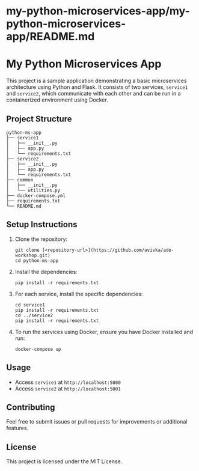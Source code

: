 # my-python-microservices-app/my-python-microservices-app/README.md

# My Python Microservices App

This project is a sample application demonstrating a basic microservices architecture using Python and Flask. It consists of two services, `service1` and `service2`, which communicate with each other and can be run in a containerized environment using Docker.

## Project Structure

```
python-ms-app
├── service1
│   ├── __init__.py
│   ├── app.py
│   └── requirements.txt
├── service2
│   ├── __init__.py
│   ├── app.py
│   └── requirements.txt
├── common
│   ├── __init__.py
│   └── utilities.py
├── docker-compose.yml
├── requirements.txt
└── README.md
```

## Setup Instructions

1. Clone the repository:
   ```
   git clone [<repository-url>](https://github.com/avivka/ado-workshop.git)
   cd python-ms-app
   ```

2. Install the dependencies:
   ```
   pip install -r requirements.txt
   ```

3. For each service, install the specific dependencies:
   ```
   cd service1
   pip install -r requirements.txt
   cd ../service2
   pip install -r requirements.txt
   ```

4. To run the services using Docker, ensure you have Docker installed and run:
   ```
   docker-compose up
   ```

## Usage

- Access `service1` at `http://localhost:5000`
- Access `service2` at `http://localhost:5001`

## Contributing

Feel free to submit issues or pull requests for improvements or additional features.

## License

This project is licensed under the MIT License.